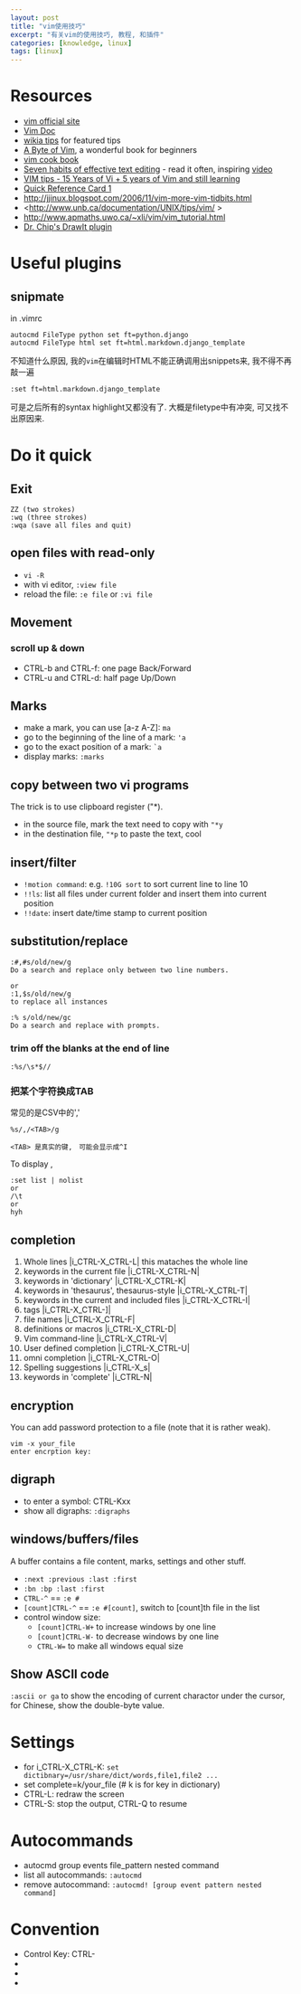 ```yaml
---
layout: post
title: "vim使用技巧"
excerpt: "有关vim的使用技巧, 教程, 和插件"
categories: [knowledge, linux]
tags: [linux]
---
```


Resources
=============
 * [vim official site](http://www.vim.org)
 * [Vim Doc](http://vimdoc.sf.net/)    
 * [wikia tips](http://vim.wikia.com/wiki/Main_Page) for featured tips
 * [A Byte of Vim](http://www.swaroopch.com/notes/Vim), a wonderful book for beginners
 * [vim cook book](http://www.oualline.com/vim-cook.html ) 
 * [Seven habits of effective text editing](http://www.moolenaar.net/habits.html)  - read it often, inspiring
    [video](http://www.youtube.com/watch?v=eX9m3g5J-XA)
 * [VIM tips - 15 Years of Vi + 5 years of Vim and still learning](http://rayninfo.co.uk/vimtips.html) 
 * [Quick Reference Card 1](http://tnerual.eriogerg.free.fr/vimqrc.html) 
 * <http://jjinux.blogspot.com/2006/11/vim-more-vim-tidbits.html>
 * <http://www.unb.ca/documentation/UNIX/tips/vim/ >
 * <http://www.apmaths.uwo.ca/~xli/vim/vim_tutorial.html>
 * [Dr. Chip's DrawIt plugin](http://vim.sourceforge.net/scripts/script.php?script_id=40) 

Useful plugins
==================
snipmate
---------------
in .vimrc

    autocmd FileType python set ft=python.django 
    autocmd FileType html set ft=html.markdown.django_template 

不知道什么原因, 我的`vim`在编辑时HTML不能正确调用出snippets来, 我不得不再敲一遍

    :set ft=html.markdown.django_template 

可是之后所有的syntax highlight又都没有了. 大概是filetype中有冲突, 可又找不出原因来.

Do it quick
=============
Exit
------
    ZZ (two strokes)
    :wq (three strokes)
    :wqa (save all files and quit)

open files with read-only
-------------------------
 * `vi -R`
 * with vi editor, `:view file`
 * reload the file: `:e file` or `:vi file`

Movement
------------
### scroll up & down 
 * CTRL-b and CTRL-f: one page Back/Forward
 * CTRL-u and CTRL-d: half page Up/Down

Marks
----------
 * make a mark, you can use [a-z A-Z]: `ma`
 * go to the beginning of the line of a mark: `'a`
 * go to the exact position of a mark: <code>`a</code>
 * display marks: `:marks`

copy between two vi programs 
-------------------------------
The trick is to use clipboard register ("*). 
 
 * in the source file, mark the text need to copy with `"*y`
 * in the destination file, `"*p` to paste the text, cool

insert/filter
----------------
 * `!motion command`: e.g. `!10G sort` to sort current line to line 10
 * `!!ls`: list all files under current folder and insert them into current position
 * `!!date`: insert date/time stamp to current position


substitution/replace
--------------------------------------
    :#,#s/old/new/g
    Do a search and replace only between two line numbers. 

    or 
    :1,$s/old/new/g
    to replace all instances

    :% s/old/new/gc
    Do a search and replace with prompts.

### trim off the blanks at the end of line ###

    :%s/\s*$//

### 把某个字符换成TAB ###

常见的是CSV中的','

    %s/,/<TAB>/g

    <TAB> 是真实的键,　可能会显示成^I

To display <TAB>, 

    :set list | nolist
    or 
    /\t
    or 
    hyh

completion
------------
1. Whole lines						|i_CTRL-X_CTRL-L| this mataches the whole line
2. keywords in the current file				|i_CTRL-X_CTRL-N|
3. keywords in 'dictionary'				|i_CTRL-X_CTRL-K|
4. keywords in 'thesaurus', thesaurus-style		|i_CTRL-X_CTRL-T|
5. keywords in the current and included files		|i_CTRL-X_CTRL-I|
6. tags							|i_CTRL-X_CTRL-]|
7. file names						|i_CTRL-X_CTRL-F|
8. definitions or macros				|i_CTRL-X_CTRL-D|
9. Vim command-line					|i_CTRL-X_CTRL-V|
10. User defined completion				|i_CTRL-X_CTRL-U|
11. omni completion					|i_CTRL-X_CTRL-O|
12. Spelling suggestions				|i_CTRL-X_s|
13. keywords in 'complete'				|i_CTRL-N|


encryption
------------
You can add password protection to a file (note that it is rather weak). 

    vim -x your_file
    enter encrption key:

digraph
------------
 * to enter a symbol: CTRL-Kxx
 * show all digraphs: `:digraphs`


windows/buffers/files
-------------------------
A buffer contains a file content, marks, settings and other stuff. 

 * `:next :previous :last :first`
 * `:bn :bp :last :first`
 * `CTRL-^` == `:e #`
 * `[count]CTRL-^` == `:e #[count]`, switch to [count]th file in the list
 * control window size: 
   * `[count]CTRL-W+` to increase windows by one line
   * `[count]CTRL-W-` to decrease windows by one line
   * `CTRL-W=` to make all windows equal size

Show ASCII code
-------------------
`:ascii or ga` to show the encoding of current charactor under the cursor, for
Chinese, show the double-byte value. 

Settings
============
 * for i_CTRL-X_CTRL-K: `set dictibnary=/usr/share/dict/words,file1,file2 ...`
 * set complete=k/your_file (# k is for key in dictionary)
 * CTRL-L: redraw the screen
 * CTRL-S: stop the output, CTRL-Q to resume

Autocommands
==============
 * autocmd group events file_pattern nested command
 * list all autocommands: `:autocmd`
 * remove autocommand: `:autocmd! [group event pattern nested command]`

Convention
============
 * Control Key: CTRL-
 * <Esc>
 * <Del>
 * <CR>


